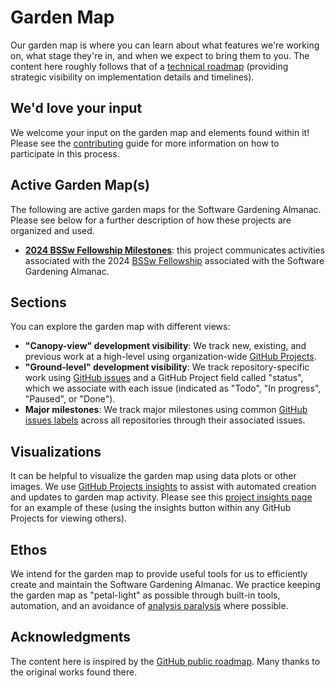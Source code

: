 # Garden Map

Our garden map is where you can learn about what features we're working on, what stage they're in, and when we expect to bring them to you.
The content here roughly follows that of a [technical roadmap](https://en.wikipedia.org/wiki/Technology_roadmap) (providing strategic visibility on implementation details and timelines).

## We'd love your input

We welcome your input on the garden map and elements found within it!
Please see the [contributing](contributing.md) guide for more information on how to participate in this process.

## Active Garden Map(s)

The following are active garden maps for the Software Gardening Almanac.
Please see below for a further description of how these projects are organized and used.

<!--alex disable fellowship -->

- [__2024 BSSw Fellowship Milestones__](https://github.com/orgs/software-gardening/projects/1): this project communicates activities associated with the 2024 [BSSw Fellowship](https://bssw.io/pages/bssw-fellowship-program) associated with the Software Gardening Almanac.

<!--alex enable fellowship -->

## Sections

You can explore the garden map with different views:

- __"Canopy-view" development visibility__: We track new, existing, and previous work at a high-level using organization-wide [GitHub Projects](https://docs.github.com/en/issues/planning-and-tracking-with-projects/learning-about-projects/about-projects).
- __"Ground-level" development visibility__: We track repository-specific work using [GitHub issues](https://docs.github.com/en/issues/tracking-your-work-with-issues/about-issues) and a GitHub Project field called "status", which we associate with each issue (indicated as "Todo", "In progress", "Paused", or "Done").
- __Major milestones__: We track major milestones using common [GitHub issues labels](https://docs.github.com/en/issues/using-labels-and-milestones-to-track-work/managing-labels) across all repositories through their associated issues.

## Visualizations

It can be helpful to visualize the garden map using data plots or other images.
We use [GitHub Projects insights](https://docs.github.com/en/issues/planning-and-tracking-with-projects/viewing-insights-from-your-project/about-insights-for-projects) to assist with automated creation and updates to garden map activity.
Please see this [project insights page](https://github.com/orgs/software-gardening/projects/1/insights) for an example of these (using the insights button within any GitHub Projects for viewing others).

## Ethos

We intend for the garden map to provide useful tools for us to efficiently create and maintain the Software Gardening Almanac.
We practice keeping the garden map as "petal-light" as possible through built-in tools, automation, and an avoidance of [analysis paralysis](https://en.wikipedia.org/wiki/Analysis_paralysis) where possible.

## Acknowledgments

The content here is inspired by the [GitHub public roadmap](https://github.com/github/roadmap).
Many thanks to the original works found there.
